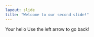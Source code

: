 ```yaml
---
layout: slide
title: "Welcome to our second slide!"
---
```

Your hello
Use the left arrow to go back!

